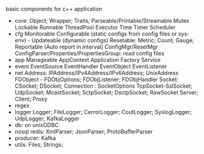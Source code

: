 basic components for c++ application
- core: 
    Object; Wrapper; Traits; 
    Parseable/Printable/Streamable
    Mutex Lockable
    Runnable ThreadPool Executor
    Time Timer Scheduler
- cfg
    Monitorable
    Configurable (static configs from config files or sys-env) - Updateable (dynamic configs)
    Resetable: Metric<N>; Count; Gauge; Reportable (Auto report in interval)
    ConfigMgr/ResetMgr
    ConfigParser/Properties/PropertiesGroup: read config files  
- app
    Manageable  AppContext Application Factory  Service
- event
    EventSource EventHandler EventObject EventListener
- net
    Address: IPAddress/IPv4Address/IPv6Address; UnixAddress
    FDObject - FDObjOptions; FDObjListener; FDObjHandler 
    Socket: CSocket; DSocket; Connection  : SocketOptions
    TcpSocket-SslSocket; UdpSocket; McastSocket; SctpSocket; DsctpSocket; RawSocket
    Server; Client; Proxy
- regex
- logger
  Logger; FileLogger; CerrorLogger; CoutLogger; SyslogLogger; UdpLogger; KafkaLogger
- db: on unixODBC
- nosql
   redis:  XmlParser; JsonParser; ProtoBufferParser
- producer:
   Kafka
- utils:
    Files; Strings; 
